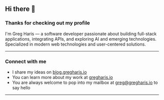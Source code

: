 ## Hi there 👋

### Thanks for checking out my profile

I'm Greg Haris — a software developer passionate about building full-stack applications, integrating APIs, and exploring AI and emerging technologies.  
Specialized in modern web technologies and user-centered solutions.

---

### Connect with me
- I share my ideas on [blog.gregharis.io](https://blog.gregharis.io)  
- You can learn more about my work at [gregharis.io](https://gregharis.io)  
- You are always welcome to pop into my mailbox at [greg@gregharis.io](mailto:greg@gregharis.io) to say hello  

---
